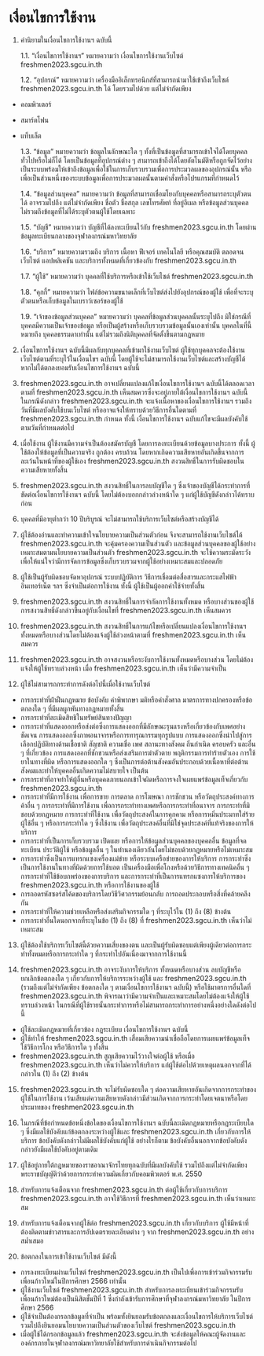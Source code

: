 # เงื่อนไขการใช้งาน

1. คำนิยามในเงื่อนไขการใช้งานฯ ฉบับนี้

    1.1. “เงื่อนไขการใช้งานฯ” หมายความว่า เงื่อนไขการใช้งานเว็บไซต์ freshmen2023.sgcu.in.th

    1.2. “อุปกรณ์” หมายความว่า เครื่องมืออิเล็กทรอนิกส์ที่สามารถนำมาใช้เข้าถึงเว็บไซต์ freshmen2023.sgcu.in.th ได้ โดยรวมไปด้วย แต่ไม่จำกัดเพียง

-   คอมพิวเตอร์
-   สมาร์ตโฟน
-   แท็บเล็ต

    1.3. “ข้อมูล” หมายความว่า ข้อมูลในลักษณะใด ๆ ทั้งที่เป็นข้อมูลที่สามารถเข้าใจได้โดยบุคคลทั่วไปหรือไม่ก็ได้ โดยเป็นข้อมูลที่อุปกรณ์ต่าง ๆ สามารถเข้าถึงได้โดยอัตโนมัติหรือถูกจัดไว้อย่างเป็นระบบพร้อมให้เข้าถึงข้อมูลเพื่อใช้ในการเก็บรวบรวมเพื่อการประมวลผลของอุปกรณ์นั้น หรือเพื่อเป็นส่วนหนึ่งของระบบข้อมูลเพื่อการประมวลผลนั้นตามคำสั่งหรือโปรแกรมที่กำหนดไว้

    1.4. “ข้อมูลส่วนบุคคล” หมายความว่า ข้อมูลที่สามารถเชื่อมโยงกับบุคคลหรือสามารถระบุตัวตนได้ อาจรวมไปถึง แต่ไม่จำกัดเพียง ชื่อตัว ชื่อสกุล เลขโทรศัพท์ ที่อยู่อีเมล หรือข้อมูลส่วนบุคคล ไม่รวมถึงข้อมูลที่ไม่ได้ระบุตัวตนผู้ใช้โดยเฉพาะ

    1.5. “บัญชี” หมายความว่า บัญชีที่ได้ลงทะเบียนไว้กับ freshmen2023.sgcu.in.th โดยผ่านข้อมูลทะเบียนกลางของจุฬาลงกรณ์มหาวิทยาลัย

    1.6. “บริการ” หมายความรวมถึง บริการ เนื้อหา ฟีเจอร์ เทคโนโลยี หรือคุณสมบัติ ตลอดจนเว็บไซต์ แอปพลิเคชัน และบริการทั้งหมดที่เกี่ยวข้องกับ freshmen2023.sgcu.in.th

    1.7. “ผู้ใช้” หมายความว่า บุคคลที่ใช้บริการหรือเข้าใช้เว็บไซต์ freshmen2023.sgcu.in.th

    1.8. “คุกกี้” หมายความว่า ไฟล์ข้อความขนาดเล็กที่เว็บไซต์ส่งไปยังอุปกรณ์ของผู้ใช้ เพื่อที่จะระบุตัวตนหรือเก็บข้อมูลในเบราว์เซอร์ของผู้ใช้

    1.9. “เจ้าของข้อมูลส่วนบุคคล” หมายความว่า บุคคลที่ข้อมูลส่วนบุคคลนั้นระบุไปถึง มิใช่กรณีที่บุคคลมีความเป็นเจ้าของข้อมูล หรือเป็นผู้สร้างหรือเก็บรวบรวมข้อมูลนั้นเองเท่านั้น บุคคลในที่นี้หมายถึง บุคคลธรรมดาเท่านั้น แต่ไม่รวมถึงนิติบุคคลที่จัดตั้งขึ้นตามกฎหมาย

2. เงื่อนไขการใช้งานฯ ฉบับนี้มีผลกับทุกบุคคลที่เข้ามาใช้งานเว็บไซต์ ผู้ใช้ทุกบุคคลจะต้องใช้งานเว็บไซต์ตามที่ระบุไว้ในเงื่อนไขฯ ฉบับนี้ โดยผู้ใช้จะไม่สามารถใช้งานเว็บไซต์และสร้างบัญชีได้ หากไม่ได้ตกลงยอมรับเงื่อนไขการใช้งานฯ ฉบับนี้

3. freshmen2023.sgcu.in.th อาจเปลี่ยนแปลงแก้ไขเงื่อนไขการใช้งานฯ ฉบับนี้ได้ตลอดเวลา ตามที่ freshmen2023.sgcu.in.th เห็นสมควรซึ่งจะอยู่ภายใต้เงื่อนไขการใช้งานฯ ฉบับนี้ ในกรณีดังกล่าว freshmen2023.sgcu.in.th จะแจ้งเนื้อหาของเงื่อนไขการใช้งานฯ รวมถึงวันที่มีผลบังคับใช้บนเว็บไซต์ หรืออาจแจ้งให้ทราบด้วยวิธีการอื่นใดตามที่ freshmen2023.sgcu.in.th กำหนด ทั้งนี้ เงื่อนไขการใช้งานฯ ฉบับแก้ไขจะมีผลบังคับใช้ตามวันที่กำหนดต่อไป

4. เมื่อใช้งาน ผู้ใช้งานมีความจำเป็นต้องสมัครบัญชี โดยการลงทะเบียนด้วยข้อมูลบางประการ ทั้งนี้ ผู้ใช้ต้องให้ข้อมูลที่เป็นความจริง ถูกต้อง ครบถ้วน โดยหากเกิดความเสียหายอันเกิดขึ้นจากการละเว้นในหน้าที่ของผู้ใช้เอง freshmen2023.sgcu.in.th สงวนสิทธิ์ในการรับผิดชอบในความเสียหายทั้งสิ้น

5. freshmen2023.sgcu.in.th สงวนสิทธิ์ในการลบบัญชีใด ๆ ซึ่งเจ้าของบัญชีได้กระทำการที่ขัดต่อเงื่อนไขการใช้งานฯ ฉบับนี้ โดยไม่ต้องบอกกล่าวล่วงหน้าใด ๆ แก่ผู้ใช้บัญชีดังกล่าวได้ทราบก่อน

6. บุคคลที่มีอายุต่ำกว่า 10 ปีบริบูรณ์ จะไม่สามารถใช้บริการเว็บไซต์หรือสร้างบัญชีได้

7. ผู้ใช้ต้องอ่านและทำความเข้าใจนโยบายความเป็นส่วนตัวก่อน จึงจะสามารถใช้งานเว็บไซต์ได้ freshmen2023.sgcu.in.th จะคุ้มครองความเป็นส่วนตัว และข้อมูลส่วนบุคคลของผู้ใช้อย่างเหมาะสมตามนโยบายความเป็นส่วนตัว freshmen2023.sgcu.in.th จะใช้ความระมัดระวังเพื่อให้แน่ใจว่ามีการจัดการข้อมูลซึ่งเก็บรวบรวมจากผู้ใช้อย่างเหมาะสมและปลอดภัย

8. ผู้ใช้เป็นผู้รับผิดชอบจัดหาอุปกรณ์ ระบบปฏิบัติการ วิธีการเชื่อมต่อสื่อสารและกระแสไฟฟ้า อินเทอร์เน็ต ฯลฯ ซึ่งจำเป็นต่อการใช้งาน ทั้งนี้ ผู้ใช้เป็นผู้ออกค่าใช้จ่ายทั้งสิ้น

9. freshmen2023.sgcu.in.th สงวนสิทธิ์ในการจำกัดการใช้งานทั้งหมด หรือบางส่วนของผู้ใช้ การสงวนสิทธิ์ดังกล่าวขึ้นอยู่กับเงื่อนไขที่ freshmen2023.sgcu.in.th เห็นสมควร

10. freshmen2023.sgcu.in.th สงวนสิทธิ์ในการแก้ไขหรือเปลี่ยนแปลงเงื่อนไขการใช้งานฯ ทั้งหมดหรือบางส่วนโดยไม่ต้องแจ้งผู้ใช้ล่วงหน้าตามที่ freshmen2023.sgcu.in.th เห็นสมควร

11. freshmen2023.sgcu.in.th อาจสงวนหรือระงับการใช้งานทั้งหมดหรือบางส่วน โดยไม่ต้องแจ้งให้ผู้ใช้ทราบล่วงหน้า เมื่อ freshmen2023.sgcu.in.th เห็นว่ามีความจำเป็น

12. ผู้ใช้ไม่สามารถกระทำการดังต่อไปนี้เมื่อใช้งานเว็บไซต์

-   การกระทำที่ฝ่าฝืนกฎหมาย ข้อบังคับ คำพิพากษา มติหรือคำสั่งศาล มาตรการทางปกครองหรือข้อตกลงใด ๆ ที่มีผลผูกพันทางกฎหมายทั้งสิ้น
-   การกระทำที่ละเมิดสิทธิในทรัพย์สินทางปัญญา
-   การกระทำที่แสดงออกหรือส่งต่อซึ่งการแสดงออกที่มีลักษณะรุนแรงหรือเกี่ยวข้องกับเพศอย่างชัดเจน การแสดงออกซึ่งภาพอนาจารหรือการทารุณกรรมทุกรูปแบบ การแสดงออกซึ่งนำไปสู่การเลือกปฏิบัติทางด้านเชื้อชาติ สัญชาติ ความเชื่อ เพศ สถานะทางสังคม ถิ่นกำเนิด ครอบครัว และอื่น ๆ ที่เกี่ยวข้อง การแสดงออกที่ชักชวนหรือส่งเสริมการฆ่าตัวตาย พฤติกรรมการทำร้ายตัวเอง การใช้ยาในทางที่ผิด หรือการแสดงออกใด ๆ ซึ่งเป็นการต่อต้านสังคมอันประกอบด้วยเนื้อหาที่ต่อต้านสังคมและทำให้บุคคลอื่นเกิดความไม่สบายใจ เป็นต้น
-   การกระทำที่อาจทำให้ผู้อื่นหรือบุคคลภายนอกเข้าใจผิดหรือการจงใจเผยแพร่ข้อมูลเท็จเกี่ยวกับ freshmen2023.sgcu.in.th
-   การกระทำที่มีการใช้งาน เพื่อการขาย การตลาด การโฆษณา การชักชวน หรือวัตถุประสงค์ทางการค้าอื่น ๆ การกระทำที่มีการใช้งาน เพื่อการกระทำทางเพศหรือการกระทำที่อนาจาร การกระทำที่มิชอบด้วยกฎหมาย การกระทำที่ใช้งาน เพื่อวัตถุประสงค์ในการคุกคาม หรือการหมิ่นประมาทใส่ร้ายผู้ใช้อื่น ๆ หรือการกระทำใด ๆ ซึ่งใช้งาน เพื่อวัตถุประสงค์อื่นที่มิใช่จุดประสงค์ที่แท้จริงของการให้บริการ
-   การกระทำที่เป็นการเก็บรวบรวม เปิดเผย หรือการให้ข้อมูลส่วนบุคคลของบุคคลอื่น ข้อมูลที่จดทะเบียน ประวัติผู้ใช้ หรือข้อมูลอื่น ๆ ในทำนองเดียวกันโดยไม่ชอบด้วยกฎหมายหรือไม่เหมาะสม
-   การกระทำซึ่งเป็นการแทรกแซงเครื่องแม่ข่าย หรือระบบเครือข่ายของการให้บริการ การกระทำซึ่งเป็นการใช้งานในทางที่ผิดด้วยการใช้บอต เป็นเครื่องมือเพื่อโกงหรือด้วยวิธีการทางเทคนิคอื่น ๆ การกระทำที่ใช้ข้อบกพร่องของการบริการ และการกระทำที่เป็นการแทรกแซงการให้บริการของ freshmen2023.sgcu.in.th หรือการใช้งานของผู้ใช้
-   การถอดรหัสซอร์สโค้ดของบริการโดยวิธีวิศวกรรมย้อนกลับ การถอดประกอบหรือสิ่งที่คล้ายคลึงกัน
-   การกระทำที่ให้ความช่วยเหลือหรือส่งเสริมกิจกรรมใด ๆ ที่ระบุไว้ใน (1) ถึง (8) ข้างต้น
-   การกระทำอื่นใดนอกจากที่ระบุในข้อ (1) ถึง (8) ที่ freshmen2023.sgcu.in.th เห็นว่าไม่เหมาะสม

13. ผู้ใช้ต้องใช้บริการเว็บไซต์นี้ด้วยความเสี่ยงของตน และเป็นผู้รับผิดชอบแต่เพียงผู้เดียวต่อการกระทำทั้งหมดหรือการกระทำใด ๆ ที่กระทำไปอันเนื่องมาจากการใช้งานนี้

14. freshmen2023.sgcu.in.th อาจระงับการให้บริการ ทั้งหมดหรือบางส่วน ลบบัญชีหรือยกเลิกข้อตกลงใด ๆ เกี่ยวกับการให้บริการระหว่างผู้ใช้ และ freshmen2023.sgcu.in.th (รวมถึงแต่ไม่จำกัดเพียง ข้อตกลงใด ๆ ตามเงื่อนไขการใช้งานฯ ฉบับนี้) หรือใช้มาตรการอื่นใดที่ freshmen2023.sgcu.in.th พิจารณาว่ามีความจำเป็นและเหมาะสมโดยไม่ต้องแจ้งให้ผู้ใช้ทราบล่วงหน้า ในกรณีที่ผู้ใช้รายนั้นกระทำการหรือไม่สามารถกระทำการอย่างหนึ่งอย่างใดดังต่อไปนี้

-   ผู้ใช้ละเมิดกฎหมายที่เกี่ยวข้อง กฎระเบียบ เงื่อนไขการใช้งานฯ ฉบับนี้
-   ผู้ใช้ทำให้ freshmen2023.sgcu.in.th เสื่อมเสียความน่าเชื่อถือโดยการเผยแพร่ข้อมูลเท็จ ใช้วิธีการโกง หรือวิธีการใด ๆ ทั้งสิ้น
-   freshmen2023.sgcu.in.th สูญเสียความไว้วางใจต่อผู้ใช้ หรือเมื่อ freshmen2023.sgcu.in.th เห็นว่าไม่ควรให้บริการ แก่ผู้ใช้ต่อไปด้วยเหตุผลนอกจากที่ได้กล่าวใน (1) ถึง (2) ข้างต้น

15. freshmen2023.sgcu.in.th จะไม่รับผิดชอบใด ๆ ต่อความเสียหายอันเกิดจากการกระทำของผู้ใช้ในการใช้งาน เว้นเสียแต่ความเสียหายดังกล่าวมีส่วนเกิดจากการกระทำโดยเจตนาหรือโดยประมาทของ freshmen2023.sgcu.in.th

16. ในกรณีที่ข้อกำหนดข้อหนึ่งข้อใดของเงื่อนไขการใช้งานฯ ฉบับนี้ละเมิดกฎหมายหรือกฎระเบียบใด ๆ ซึ่งมีผลใช้บังคับแก่ข้อตกลงระหว่างผู้ใช้และ freshmen2023.sgcu.in.th เกี่ยวกับการให้บริการ ข้อบังคับดังกล่าวไม่มีผลใช้บังคับแก่ผู้ใช้ อย่างไรก็ตาม ข้อบังคับอื่นนอกจากข้อบังคับดังกล่าวยังมีผลใช้บังคับอยู่ตามเดิม

17. ผู้ใช้อยู่ภายใต้กฎหมายของราชอาณาจักรไทยทุกฉบับที่มีผลบังคับใช้ รวมไปถึงแต่ไม่จำกัดเพียง พระราชบัญญัติว่าด้วยการกระทำความผิดเกี่ยวกับคอมพิวเตอร์ พ.ศ. 2550

18. สำหรับการแจ้งเตือนจาก freshmen2023.sgcu.in.th ต่อผู้ใช้เกี่ยวกับการบริการ freshmen2023.sgcu.in.th อาจใช้วิธีการที่ freshmen2023.sgcu.in.th เห็นว่าเหมาะสม

19. สำหรับการแจ้งเตือนจากผู้ใช้ต่อ freshmen2023.sgcu.in.th เกี่ยวกับบริการ ผู้ใช้มีหน้าที่ต้องติดตามข่าวสารและการอัปเดตรายละเอียดต่าง ๆ จาก freshmen2023.sgcu.in.th อย่างสม่ำเสมอ

20. ข้อตกลงในการเข้าใช้งานเว็บไซต์ มีดังนี้

-   การลงทะเบียนผ่านเว็บไซต์ freshmen2023.sgcu.in.th เป็นไปเพื่อการเข้าร่วมกิจกรรมรับเพื่อนก้าวใหม่ในปีการศึกษา 2566 เท่านั้น
-   ผู้ใช้งานเว็บไซต์ freshmen2023.sgcu.in.th สำหรับการลงทะเบียนเข้าร่วมกิจกรรมรับเพื่อนก้าวใหม่ต้องเป็นนิสิตชั้นปีที่ 1 ซึ่งกำลังเข้ารับการศึกษาที่จุฬาลงกรณ์มหาวิทยาลัย ในปีการศึกษา 2566
-   ผู้ใช้จำเป็นต้องกรอกข้อมูลที่จำเป็น พร้อมทั้งยินยอมรับข้อตกลงและเงื่อนไขการให้บริการเว็บไซต์ รวมไปถึงยินยอมนโยบายความเป็นส่วนตัวของเว็บไซต์ freshmen2023.sgcu.in.th
-   เมื่อผู้ใช้ได้กรอกข้อมูลแล้ว freshmen2023.sgcu.in.th จะส่งข้อมูลให้คณะผู้จัดงานและองค์กรภายในจุฬาลงกรณ์มหาวิทยาลัยใช้สำหรับการดำเนินกิจกรรมต่อไป
